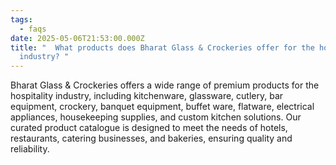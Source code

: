 ```yaml
---
tags:
  - faqs
date: 2025-05-06T21:53:00.000Z
title: "  What products does Bharat Glass & Crockeries offer for the hospitality
  industry? "
---
```

Bharat Glass & Crockeries offers a wide range of premium products for the hospitality industry, including kitchenware, glassware, cutlery, bar equipment, crockery, banquet equipment, buffet ware, flatware, electrical appliances, housekeeping supplies, and custom kitchen solutions. Our curated product catalogue is designed to meet the needs of hotels, restaurants, catering businesses, and bakeries, ensuring quality and reliability.
